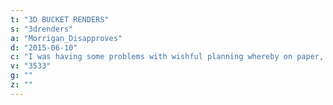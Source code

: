 ```yaml
---
t: "3D BUCKET RENDERS"
s: "3drenders"
a: "Morrigan_Disapproves"
d: "2015-06-10"
c: "I was having some problems with wishful planning whereby on paper, everything fit exactly and magically where I wanted them to. <strong>So I drew them up on the computer. I'm super excited about this and wanted to share!</strong> Through this, I'm accumulating some to scale, usable models of common bucket parts (that I'm using or have tried out). These might be useful for others who are planning buckets. The mounted container is to hide the mess of wires, powerbar and other stuff. Mounting the heatsinks in PVC wont work here because with four mounting assemblies, the gaping holes would probably make the lid too flimsy. <strong>Instead, they are suspended from the lid by a long screw, washers and aluminum tubing as spacers.</strong> Rather than stacking the light top on a bucket, I'm using a pot lid. The idea is motivated by it serving as in part a reflector and in part proving some partition between the main bucket. You can check out the completed setup in <a href='/u/morrigan-disapproves'>this bucket article</a>, which provides much more information about this particular build. This SB is part of a new trend of DIY custom LEDs, which can give you more freedom on the lighting configuration."
v: "3533"
g: ""
z: ""
---
```

